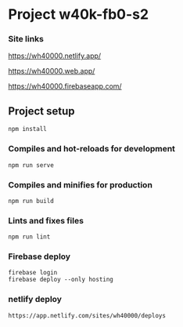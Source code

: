 # Project w40k-fb0-s2

### Site links
https://wh40000.netlify.app/

https://wh40000.web.app/

https://wh40000.firebaseapp.com/

## Project setup
```
npm install
```

### Compiles and hot-reloads for development
```
npm run serve
```

### Compiles and minifies for production
```
npm run build
```

### Lints and fixes files
```
npm run lint
```

### Firebase deploy 
```
firebase login
firebase deploy --only hosting
```

### netlify deploy 
```
https://app.netlify.com/sites/wh40000/deploys
```
